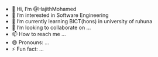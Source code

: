 - 👋 Hi, I’m @HajithMohamed
- 👀 I’m interested in Software Engineering
- 🌱 I’m currently learning BICT(hons) in university of ruhuna
- 💞️ I’m looking to collaborate on ...
- 📫 How to reach me ...
- 😄 Pronouns: ...
- ⚡ Fun fact: ...

<!---
HajithMohamed/HajithMohamed is a ✨ special ✨ repository because its `README.md` (this file) appears on your GitHub profile.
You can click the Preview link to take a look at your changes.
--->
